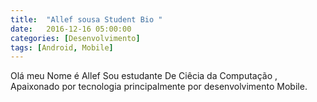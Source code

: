 ```yaml
---
title:  "Allef sousa Student Bio "
date:   2016-12-16 05:00:00
categories: [Desenvolvimento]
tags: [Android, Mobile]
---
```

Olá meu Nome é Allef Sou estudante De Ciêcia da Computação , Apaixonado por tecnologia principalmente por desenvolvimento Mobile. 

[jekyll]:      http://jekyllrb.com
[jekyll-gh]:   https://github.com/jekyll/jekyll
[jekyll-help]: https://github.com/jekyll/jekyll-help
